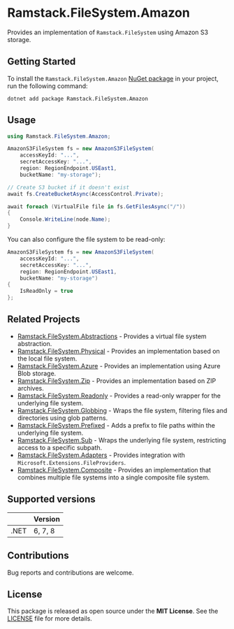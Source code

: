 # Ramstack.FileSystem.Amazon

Provides an implementation of `Ramstack.FileSystem` using Amazon S3 storage.

## Getting Started

To install the `Ramstack.FileSystem.Amazon` [NuGet package](https://www.nuget.org/packages/Ramstack.FileSystem.Amazon)
in your project, run the following command:
```console
dotnet add package Ramstack.FileSystem.Amazon
```

## Usage

```csharp
using Ramstack.FileSystem.Amazon;

AmazonS3FileSystem fs = new AmazonS3FileSystem(
    accessKeyId: "...",
    secretAccessKey: "...",
    region: RegionEndpoint.USEast1,
    bucketName: "my-storage");

// Create S3 bucket if it doesn't exist
await fs.CreateBucketAsync(AccessControl.Private);

await foreach (VirtualFile file in fs.GetFilesAsync("/"))
{
    Console.WriteLine(node.Name);
}
```

You can also configure the file system to be read-only:
```csharp
AmazonS3FileSystem fs = new AmazonS3FileSystem(
    accessKeyId: "...",
    secretAccessKey: "...",
    region: RegionEndpoint.USEast1,
    bucketName: "my-storage")
{
    IsReadOnly = true
};
```

## Related Projects
- [Ramstack.FileSystem.Abstractions](https://www.nuget.org/packages/Ramstack.FileSystem.Abstractions) - Provides a virtual file system abstraction.
- [Ramstack.FileSystem.Physical](https://www.nuget.org/packages/Ramstack.FileSystem.Physical) - Provides an implementation based on the local file system.
- [Ramstack.FileSystem.Azure](https://www.nuget.org/packages/Ramstack.FileSystem.Azure) - Provides an implementation using Azure Blob storage.
- [Ramstack.FileSystem.Zip](https://www.nuget.org/packages/Ramstack.FileSystem.Zip) - Provides an implementation based on ZIP archives.
- [Ramstack.FileSystem.Readonly](https://www.nuget.org/packages/Ramstack.FileSystem.Readonly) - Provides a read-only wrapper for the underlying file system.
- [Ramstack.FileSystem.Globbing](https://www.nuget.org/packages/Ramstack.FileSystem.Globbing) - Wraps the file system, filtering files and directories using glob patterns.
- [Ramstack.FileSystem.Prefixed](https://www.nuget.org/packages/Ramstack.FileSystem.Prefixed) - Adds a prefix to file paths within the underlying file system.
- [Ramstack.FileSystem.Sub](https://www.nuget.org/packages/Ramstack.FileSystem.Sub) - Wraps the underlying file system, restricting access to a specific subpath.
- [Ramstack.FileSystem.Adapters](https://www.nuget.org/packages/Ramstack.FileSystem.Adapters) - Provides integration with `Microsoft.Extensions.FileProviders`.
- [Ramstack.FileSystem.Composite](https://www.nuget.org/packages/Ramstack.FileSystem.Composite) - Provides an implementation that combines multiple file systems into a single composite file system.

## Supported versions

|      | Version |
|------|---------|
| .NET | 6, 7, 8 |

## Contributions

Bug reports and contributions are welcome.

## License

This package is released as open source under the **MIT License**.
See the [LICENSE](https://github.com/rameel/ramstack.virtualfiles/blob/main/LICENSE) file for more details.
